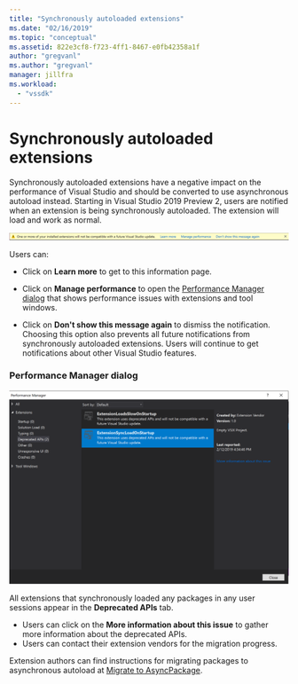 ```yaml
---
title: "Synchronously autoloaded extensions"
ms.date: "02/16/2019"
ms.topic: "conceptual"
ms.assetid: 822e3cf8-f723-4ff1-8467-e0fb42358a1f
author: "gregvanl"
ms.author: "gregvanl"
manager: jillfra
ms.workload:
  - "vssdk"
---
```

# Synchronously autoloaded extensions

Synchronously autoloaded extensions have a negative impact on the performance of Visual Studio and should be converted to use asynchronous autoload instead. Starting in Visual Studio 2019 Preview 2, users are notified when an extension is being synchronously autoloaded. The extension will load and work as normal.

![extension compatibility warning](media/extension-compatibility-warning.png)

Users can:

- Click on **Learn more** to get to this information page.

- Click on **Manage performance** to open the [Performance Manager dialog](#performance-manager-dialog) that shows performance issues with extensions and tool windows.

- Click on **Don't show this message again** to dismiss the notification. Choosing this option also prevents all future notifications from synchronously autoloaded extensions. Users will continue to get notifications about other Visual Studio features.

### Performance Manager dialog

![performance manager dialog](media/performance-manager.png)

All extensions that synchronously loaded any packages in any user sessions appear in the **Deprecated APIs** tab.

* Users can click on the **More information about this issue** to gather more information about the deprecated APIs.
* Users can contact their extension vendors for the migration progress.

Extension authors can find instructions for migrating packages to asynchronous autoload at [Migrate to AsyncPackage](https://github.com/Microsoft/VSSDK-Extensibility-Samples/tree/master/AsyncPackageMigration).
